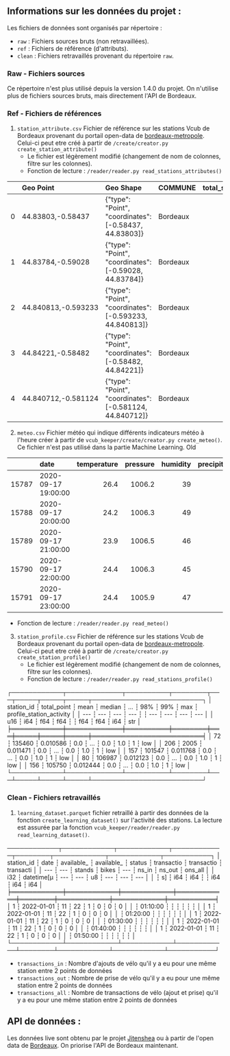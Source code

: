 ## Informations sur les données du projet :

Les fichiers de données sont organisés par répertoire : 
 - `raw` : Fichiers sources bruts (non retravaillées).
 - `ref` : Fichiers de référence (d'attributs).
 - `clean` : Fichiers retravaillés provenant du répertoire `raw`.

### Raw - Fichiers sources

Ce répertoire n'est plus utilisé depuis la version 1.4.0 du projet. On n'utilise plus de fichiers sources bruts, mais directement l'API de Bordeaux.

### Ref - Fichiers de références

1. `station_attribute.csv` Fichier de référence sur les stations Vcub de Bordeaux provenant du portail open-data de [bordeaux-metropole](https://opendata.bordeaux-metropole.fr/explore/dataset/ci_vcub_p/table/). Celui-ci peut etre créé à partir de `/create/creator.py create_station_attribute()`
   - Le fichier est légèrement modifié (changement de nom de colonnes, filtre sur les colonnes).
   - Fonction de lecture : `/reader/reader.py read_stations_attributes()`
  
|    | Geo Point           | Geo Shape                                                | COMMUNE   |   total_stand | NOM              | TYPEA   |   station_id |     lat |       lon |
|---:|:--------------------|:---------------------------------------------------------|:----------|--------------:|:-----------------|:--------|-------------:|--------:|----------:|
|  0 | 44.83803,-0.58437   | {"type": "Point", "coordinates": [-0.58437, 44.83803]}   | Bordeaux  |            33 | Meriadeck        | VLS     |            1 | 44.838  | -0.58437  |
|  1 | 44.83784,-0.59028   | {"type": "Point", "coordinates": [-0.59028, 44.83784]}   | Bordeaux  |            20 | St Bruno         | VLS     |            2 | 44.8378 | -0.59028  |
|  2 | 44.840813,-0.593233 | {"type": "Point", "coordinates": [-0.593233, 44.840813]} | Bordeaux  |            28 | Piscine Judaique | VLS     |            3 | 44.8408 | -0.593233 |
|  3 | 44.84221,-0.58482   | {"type": "Point", "coordinates": [-0.58482, 44.84221]}   | Bordeaux  |            20 | St Seurin        | VLS     |            4 | 44.8422 | -0.58482  |
|  4 | 44.840712,-0.581124 | {"type": "Point", "coordinates": [-0.581124, 44.840712]} | Bordeaux  |            40 | Place Gambetta   | VLS     |            5 | 44.8407 | -0.581124 |


2. `meteo.csv` Fichier météo qui indique différents indicateurs météo à l'heure créer à partir de `vcub_keeper/create/creator.py create_meteo()`. Ce fichier n'est pas utilisé dans la partie Machine Learning. Old

|       | date                |   temperature |   pressure |   humidity |   precipitation |   wind_speed |
|------:|:--------------------|--------------:|-----------:|-----------:|----------------:|-------------:|
| 15787 | 2020-09-17 19:00:00 |          26.4 |     1006.2 |         39 |               0 |          1.5 |
| 15788 | 2020-09-17 20:00:00 |          24.2 |     1006.3 |         49 |               0 |          0.5 |
| 15789 | 2020-09-17 21:00:00 |          23.9 |     1006.5 |         46 |               0 |          2.6 |
| 15790 | 2020-09-17 22:00:00 |          24.4 |     1006.3 |         45 |               0 |          3.1 |
| 15791 | 2020-09-17 23:00:00 |          24.4 |     1005.9 |         47 |               0 |          2.6 |

   - Fonction de lecture : `/reader/reader.py read_meteo()`

3. `station_profile.csv` Fichier de référence sur les stations Vcub de Bordeaux provenant du portail open-data de [bordeaux-metropole](https://opendata.bordeaux-metropole.fr/explore/dataset/ci_vcub_p/table/). Celui-ci peut etre créé à partir de `/create/creator.py create_station_profile()`
   - Le fichier est légèrement modifié (changement de nom de colonnes, filtre sur les colonnes).
   - Fonction de lecture : `/reader/reader.py read_stations_profile()`

┌────────────┬─────────────┬──────────┬────────┬───┬─────┬─────┬─────┬──────────────────────────┐
│ station_id ┆ total_point ┆ mean     ┆ median ┆ … ┆ 98% ┆ 99% ┆ max ┆ profile_station_activity │
│ ---        ┆ ---         ┆ ---      ┆ ---    ┆   ┆ --- ┆ --- ┆ --- ┆ ---                      │
│ u16        ┆ i64         ┆ f64      ┆ f64    ┆   ┆ f64 ┆ f64 ┆ i64 ┆ str                      │
╞════════════╪═════════════╪══════════╪════════╪═══╪═════╪═════╪═════╪══════════════════════════╡
│ 72         ┆ 135460      ┆ 0.010586 ┆ 0.0    ┆ … ┆ 0.0 ┆ 1.0 ┆ 1   ┆ low                      │
│ 206        ┆ 2005        ┆ 0.011471 ┆ 0.0    ┆ … ┆ 0.0 ┆ 1.0 ┆ 1   ┆ low                      │
│ 157        ┆ 101547      ┆ 0.011768 ┆ 0.0    ┆ … ┆ 0.0 ┆ 1.0 ┆ 1   ┆ low                      │
│ 80         ┆ 106987      ┆ 0.012123 ┆ 0.0    ┆ … ┆ 0.0 ┆ 1.0 ┆ 1   ┆ low                      │
│ 156        ┆ 105750      ┆ 0.012444 ┆ 0.0    ┆ … ┆ 0.0 ┆ 1.0 ┆ 1   ┆ low                      │
└────────────┴─────────────┴──────────┴────────┴───┴─────┴─────┴─────┴──────────────────────────┘


### Clean - Fichiers retravaillés

1. `learning_dataset.parquet` fichier retraillé à partir des données de la fonction  `create_learning_dataset()` sur l'activité des stations. La lecture est assurée par la fonction  `vcub_keeper/reader/reader.py read_learning_dataset()`. 


 ────────────┬────────────┬────────────┬────────────┬────────┬────────────┬────────────┬───────────┐
│ station_id ┆ date       ┆ available_ ┆ available_ ┆ status ┆ transactio ┆ transactio ┆ transacti │
│ ---        ┆ ---        ┆ stands     ┆ bikes      ┆ ---    ┆ ns_in      ┆ ns_out     ┆ ons_all   │
│ i32        ┆ datetime[μ ┆ ---        ┆ ---        ┆ u8     ┆ ---        ┆ ---        ┆ ---       │
│            ┆ s]         ┆ i64        ┆ i64        ┆        ┆ i64        ┆ i64        ┆ i64       │
╞════════════╪════════════╪════════════╪════════════╪════════╪════════════╪════════════╪═══════════╡
│ 1          ┆ 2022-01-01 ┆ 11         ┆ 22         ┆ 1      ┆ 0          ┆ 0          ┆ 0         │
│            ┆ 01:10:00   ┆            ┆            ┆        ┆            ┆            ┆           │
│ 1          ┆ 2022-01-01 ┆ 11         ┆ 22         ┆ 1      ┆ 0          ┆ 0          ┆ 0         │
│            ┆ 01:20:00   ┆            ┆            ┆        ┆            ┆            ┆           │
│ 1          ┆ 2022-01-01 ┆ 11         ┆ 22         ┆ 1      ┆ 0          ┆ 0          ┆ 0         │
│            ┆ 01:30:00   ┆            ┆            ┆        ┆            ┆            ┆           │
│ 1          ┆ 2022-01-01 ┆ 11         ┆ 22         ┆ 1      ┆ 0          ┆ 0          ┆ 0         │
│            ┆ 01:40:00   ┆            ┆            ┆        ┆            ┆            ┆           │
│ 1          ┆ 2022-01-01 ┆ 11         ┆ 22         ┆ 1      ┆ 0          ┆ 0          ┆ 0         │
│            ┆ 01:50:00   ┆            ┆            ┆        ┆            ┆            ┆           │
└────────────┴────────────┴────────────┴────────────┴────────┴────────────┴────────────┴───────────┘

- `transactions_in` : Nombre d'ajouts de vélo qu'il y a eu pour une même station entre 2 points de données
- `transactions_out` : Nombre de prise de vélo qu'il y a eu pour une même station entre 2 points de données 
- `transactions_all` : Nombre de transactions de vélo (ajout et prise) qu'il y a eu pour une même station entre 2 points de données

## API de données : 

Les données live sont obtenu par le projet [Jitenshea](https://github.com/garaud/jitenshea) ou à partir de l'open data de [Bordeaux](https://opendata.bordeaux-metropole.fr/explore/dataset/ci_vcub_p/information/). On priorise l'API de Bordeaux maintenant.
